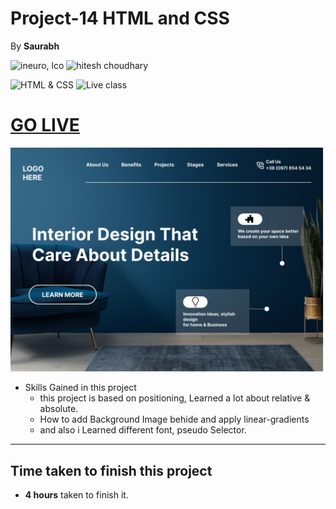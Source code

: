 # Project-14 HTML and CSS
By **Saurabh**

![ineuro, lco](https://img.shields.io/badge/iNeuron-LCO-green)
![hitesh choudhary](https://img.shields.io/badge/Hitesh--Choudhary-Full--stack--JS--bootcamp-red)

![HTML & CSS](https://img.shields.io/badge/HTML-CSS-orange)
![Live class](https://img.shields.io/badge/LIVE--CLASS-PROJECT--14-lightgrey)


# [GO LIVE](https://live-proj-14.netlify.app)
![](./Images/Interior%20Design%20landing%20page.png)


-   Skills Gained in this project
    -   this project is based on positioning,
        Learned a lot about relative & absolute.
    -   How to add Background Image behide and apply linear-gradients
    -   and also i Learned different font, pseudo Selector.

---

## Time taken to finish this project

-  **4 hours** taken to finish it.